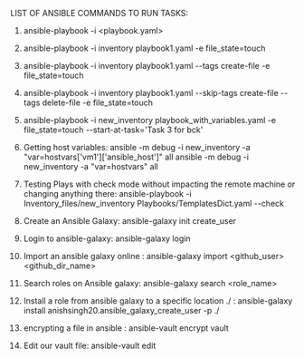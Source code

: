 LIST OF ANSIBLE COMMANDS TO RUN TASKS:


1) ansible-playbook -i <inventory> <playbook.yaml> <options>

2) ansible-playbook -i inventory playbook1.yaml -e file_state=touch

3) ansible-playbook -i inventory playbook1.yaml --tags create-file -e file_state=touch

4) ansible-playbook -i inventory playbook1.yaml --skip-tags create-file --tags delete-file  -e file_state=touch

5) ansible-playbook -i new_inventory playbook_with_variables.yaml -e file_state=touch --start-at-task='Task 3 for bck'

6) Getting host variables: ansible -m debug -i new_inventory -a "var=hostvars['vm1']['ansible_host']" all
ansible -m debug -i new_inventory -a "var=hostvars" all
 

 7) Testing Plays with check mode without impacting the remote machine or changing anything there: ansible-playbook -i Inventory_files/new_inventory Playbooks/TemplatesDict.yaml --check


 8) Create an Ansible Galaxy: ansible-galaxy init create_user

 9) Login to ansible-galaxy: ansible-galaxy login

 10) Import an ansible galaxy online : ansible-galaxy import <github_user> <github_dir_name>

 11) Search roles on Ansible galaxy: ansible-galaxy search <role_name>

 12) Install a role from ansible galaxy to a specific location ./ : ansible-galaxy install anishsingh20.ansible_galaxy_create_user -p ./

 13) encrypting a file in ansible :  ansible-vault encrypt vault

 14) Edit our vault file: ansible-vault edit <name>